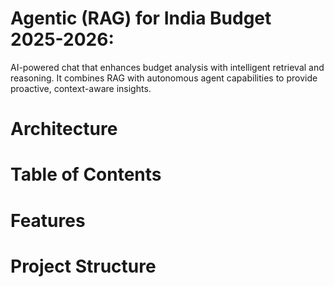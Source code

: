 # **Agentic (RAG) for India Budget 2025-2026:**
AI-powered chat that enhances budget analysis with intelligent retrieval and reasoning. It combines RAG with autonomous agent capabilities to provide proactive, context-aware insights. 

# **Architecture**

# **Table of Contents**

# **Features**

# **Project Structure**
